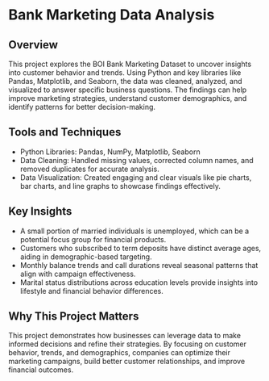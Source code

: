# Bank Marketing Data Analysis
## Overview
This project explores the BOI Bank Marketing Dataset to uncover insights into customer behavior and trends. Using Python and key libraries like Pandas, Matplotlib, and Seaborn, the data was cleaned, analyzed, and visualized to answer specific business questions. The findings can help improve marketing strategies, understand customer demographics, and identify patterns for better decision-making.

## Tools and Techniques
* Python Libraries: Pandas, NumPy, Matplotlib, Seaborn
* Data Cleaning: Handled missing values, corrected column names, and removed duplicates for accurate analysis.
* Data Visualization: Created engaging and clear visuals like pie charts, bar charts, and line graphs to showcase findings effectively.

## Key Insights
* A small portion of married individuals is unemployed, which can be a potential focus group for financial products.
* Customers who subscribed to term deposits have distinct average ages, aiding in demographic-based targeting.
* Monthly balance trends and call durations reveal seasonal patterns that align with campaign effectiveness.
* Marital status distributions across education levels provide insights into lifestyle and financial behavior differences.

## Why This Project Matters
This project demonstrates how businesses can leverage data to make informed decisions and refine their strategies. By focusing on customer behavior, trends, and demographics, companies can optimize their marketing campaigns, build better customer relationships, and improve financial outcomes.
